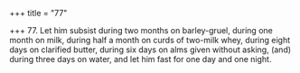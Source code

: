 +++
title = "77"

+++
77. Let him subsist during two months on barley-gruel, during one month on milk, during half a month on curds of two-milk whey, during eight days on clarified butter, during six days on alms given without asking, (and) during three days on water, and let him fast for one day and one night.
